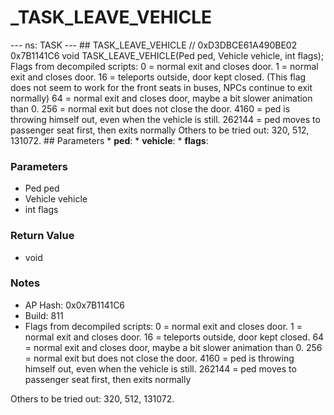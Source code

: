 # _TASK_LEAVE_VEHICLE

--- ns: TASK --- ## TASK_LEAVE_VEHICLE  // 0xD3DBCE61A490BE02 0x7B1141C6 void TASK_LEAVE_VEHICLE(Ped ped, Vehicle vehicle, int flags);  Flags from decompiled scripts: 0 = normal exit and closes door. 1 = normal exit and closes door. 16 = teleports outside, door kept closed.  (This flag does not seem to work for the front seats in buses, NPCs continue to exit normally) 64 = normal exit and closes door, maybe a bit slower animation than 0. 256 = normal exit but does not close the door. 4160 = ped is throwing himself out, even when the vehicle is still. 262144 = ped moves to passenger seat first, then exits normally Others to be tried out: 320, 512, 131072.  ## Parameters * **ped**: * **vehicle**: * **flags**:

### Parameters
* Ped ped
* Vehicle vehicle
* int flags

### Return Value
* void

### Notes
* AP Hash: 0x0x7B1141C6
* Build: 811
* Flags from decompiled scripts:
0 = normal exit and closes door.
1 = normal exit and closes door.
16 = teleports outside, door kept closed.
64 = normal exit and closes door, maybe a bit slower animation than 0.
256 = normal exit but does not close the door.
4160 = ped is throwing himself out, even when the vehicle is still.
262144 = ped moves to passenger seat first, then exits normally

Others to be tried out: 320, 512, 131072.

